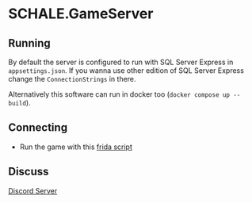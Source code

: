 # SCHALE.GameServer

## Running
By default the server is configured to run with SQL Server Express in `appsettings.json`. If you wanna use other edition of SQL Server Express change the `ConnectionStrings` in there.

Alternatively this software can run in docker too (`docker compose up --build`).

## Connecting
- Run the game with this [frida script](https://gist.githubusercontent.com/raphaeIl/c4ca030411186c9417da22d8d7864c4d/raw/00b69c5bacdf79c24972411bd80d785eed3841ce/ba.js)

## Discuss
[Discord Server](https://discord.gg/fbsRYc7bBA)
